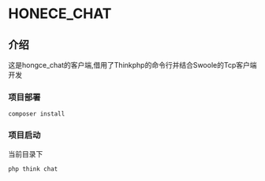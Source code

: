 # HONECE_CHAT
## 介绍
这是hongce_chat的客户端,借用了Thinkphp的命令行并结合Swoole的Tcp客户端开发

### 项目部署 
``` 
composer install
```
### 项目启动
当前目录下
```
php think chat
```
